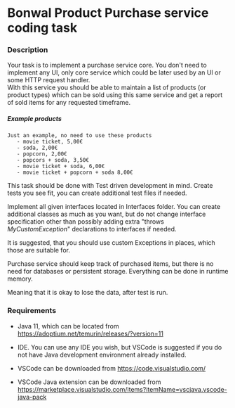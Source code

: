 # Bonwal Product Purchase service coding task


### Description

Your task is to implement a purchase service core. You don't need to implement any UI, only core service which could be later used by an UI or some HTTP request handler.  
With this service you should be able to maintain a list of products (or product types) which can be sold using this same service and get a report of sold items for any requested timeframe.  

##### Example products 
```
Just an example, no need to use these products
   - movie ticket, 5,00€
   - soda, 2,00€
   - popcorn, 2,00€
   - popcors + soda, 3,50€
   - movie ticket + soda, 6,00€
   - movie ticket + popcorn + soda 8,00€
```

This task should be done with Test driven development in mind. Create tests you see fit, you can create additional test files if needed. 

Implement all given interfaces located in Interfaces folder. You can create additional classes as much as you want, but do not change interface specification other than possibly adding extra "throws *MyCustomException*" declarations to interfaces if needed. 

It is suggested, that you should use custom Exceptions in places, which those are suitable for. 

Purchase service should keep track of purchased items, but there is no need for databases or persistent storage. Everything can be done in runtime memory. 

Meaning that it is okay to lose the data, after test is run. 


### Requirements

- Java 11, which can be located from https://adoptium.net/temurin/releases/?version=11 
- IDE. You can use any IDE you wish, but VSCode is suggested if you do not have Java development environment already installed.  

- VSCode can be downloaded from https://code.visualstudio.com/
- VSCode Java extension can be downloaded from https://marketplace.visualstudio.com/items?itemName=vscjava.vscode-java-pack


